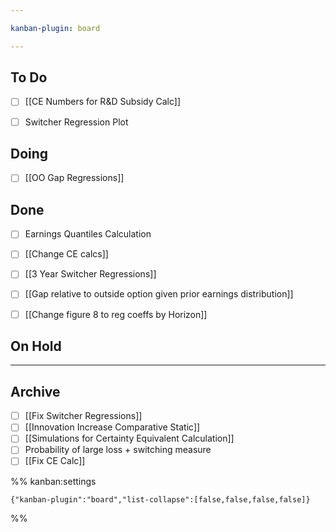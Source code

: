 ```yaml
---

kanban-plugin: board

---
```


## To Do

- [ ] [[CE Numbers for R&D Subsidy Calc]]
- [ ] Switcher Regression Plot


## Doing

- [ ] [[OO Gap Regressions]]


## Done

- [ ] Earnings Quantiles Calculation
- [ ] [[Change CE calcs]]
- [ ] [[3 Year Switcher Regressions]]
- [ ] [[Gap relative to outside option given prior earnings distribution]]
- [ ] [[Change figure 8 to reg coeffs by Horizon]]


## On Hold



***

## Archive

- [ ] [[Fix Switcher Regressions]]
- [ ] [[Innovation Increase Comparative Static]]
- [ ] [[Simulations for Certainty Equivalent Calculation]]
- [ ] Probability of large loss + switching measure
- [ ] [[Fix CE Calc]]

%% kanban:settings
```
{"kanban-plugin":"board","list-collapse":[false,false,false,false]}
```
%%